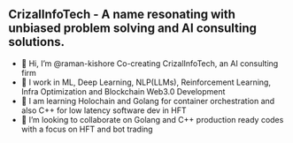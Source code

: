 ## CrizalInfoTech - A name resonating with unbiased problem solving and AI consulting solutions.

- 👋 Hi, I’m @raman-kishore Co-creating CrizalInfoTech, an AI consulting firm
- 👀 I work in ML, Deep Learning, NLP(LLMs), Reinforcement Learning, Infra Optimization and Blockchain Web3.0 Development
- 🌱 I am learning Holochain and Golang for container orchestration and also C++ for low latency software dev in HFT
- 💞️ I’m looking to collaborate on Golang and C++ production ready codes with a focus on HFT and bot trading

<!--- 
raman-kishore/raman-kishore is a ✨ special ✨ repository because its `README.md` (this file) appears on your GitHub profile.
You can click the Preview link to take a look at your changes.
--->
